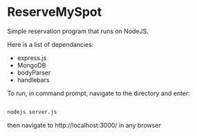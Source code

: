 # ReserveMySpot

Simple reservation program that runs on NodeJS.

Here is a list of dependancies: 
* express.js
* MongoDB
* bodyParser
* handlebars

To run, in command prompt, navigate to the directory and enter:

```cmd

nodejs server.js

```
then navigate to http://localhost:3000/ in any browser
